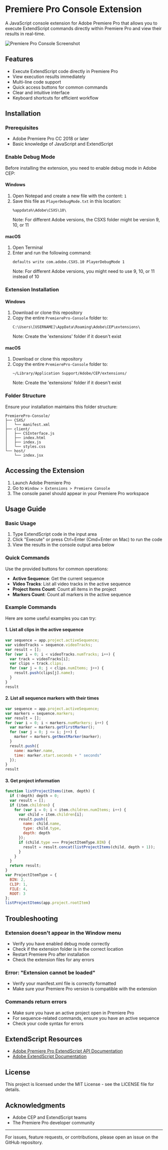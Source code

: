 # Premiere Pro Console Extension

A JavaScript console extension for Adobe Premiere Pro that allows you to execute ExtendScript commands directly within Premiere Pro and view their results in real-time.

![Premiere Pro Console Screenshot](screenshot.png)

## Features

- Execute ExtendScript code directly in Premiere Pro
- View execution results immediately
- Multi-line code support
- Quick access buttons for common commands
- Clear and intuitive interface
- Keyboard shortcuts for efficient workflow

## Installation

### Prerequisites

- Adobe Premiere Pro CC 2018 or later
- Basic knowledge of JavaScript and ExtendScript

### Enable Debug Mode

Before installing the extension, you need to enable debug mode in Adobe CEP:

#### Windows

1. Open Notepad and create a new file with the content: `1`
2. Save this file as `PlayerDebugMode.txt` in this location:
   ```
   %appdata%\Adobe\CSXS\10\
   ```
   Note: For different Adobe versions, the CSXS folder might be version 9, 10, or 11

#### macOS

1. Open Terminal
2. Enter and run the following command:
   ```
   defaults write com.adobe.CSXS.10 PlayerDebugMode 1
   ```
   Note: For different Adobe versions, you might need to use 9, 10, or 11 instead of 10

### Extension Installation

#### Windows

1. Download or clone this repository
2. Copy the entire `PremierePro-Console` folder to:
   ```
   C:\Users\[USERNAME]\AppData\Roaming\Adobe\CEP\extensions\
   ```
   Note: Create the 'extensions' folder if it doesn't exist

#### macOS

1. Download or clone this repository
2. Copy the entire `PremierePro-Console` folder to:
   ```
   ~/Library/Application Support/Adobe/CEP/extensions/
   ```
   Note: Create the 'extensions' folder if it doesn't exist

### Folder Structure

Ensure your installation maintains this folder structure:

```
PremierePro-Console/
├── CSXS/
│   └── manifest.xml
├── client/
│   ├── CSInterface.js
│   ├── index.html
│   ├── index.js
│   └── styles.css
└── host/
    └── index.jsx
```

## Accessing the Extension

1. Launch Adobe Premiere Pro
2. Go to `Window > Extensions > Premiere Console`
3. The console panel should appear in your Premiere Pro workspace

## Usage Guide

### Basic Usage

1. Type ExtendScript code in the input area
2. Click "Execute" or press Ctrl+Enter (Cmd+Enter on Mac) to run the code
3. View the results in the console output area below

### Quick Commands

Use the provided buttons for common operations:

- **Active Sequence**: Get the current sequence
- **Video Tracks**: List all video tracks in the active sequence
- **Project Items Count**: Count all items in the project
- **Markers Count**: Count all markers in the active sequence

### Example Commands

Here are some useful examples you can try:

#### 1. List all clips in the active sequence

```javascript
var sequence = app.project.activeSequence;
var videoTracks = sequence.videoTracks;
var result = [];
for (var i = 0; i < videoTracks.numTracks; i++) {
  var track = videoTracks[i];
  var clips = track.clips;
  for (var j = 0; j < clips.numItems; j++) {
    result.push(clips[j].name);
  }
}
result
```

#### 2. List all sequence markers with their times

```javascript
var sequence = app.project.activeSequence;
var markers = sequence.markers;
var result = [];
for (var i = 0; i < markers.numMarkers; i++) {
  var marker = markers.getFirstMarker();
  for (var j = 0; j <= i; j++) {
    marker = markers.getNextMarker(marker);
  }
  result.push({
    name: marker.name,
    time: marker.start.seconds + " seconds"
  });
}
result
```

#### 3. Get project information

```javascript
function listProjectItems(item, depth) {
  if (!depth) depth = 0;
  var result = [];
  if (item.children) {
    for (var i = 0; i < item.children.numItems; i++) {
      var child = item.children[i];
      result.push({
        name: child.name,
        type: child.type,
        depth: depth
      });
      if (child.type === ProjectItemType.BIN) {
        result = result.concat(listProjectItems(child, depth + 1));
      }
    }
  }
  return result;
}
var ProjectItemType = {
  BIN: 2,
  CLIP: 1,
  FILE: 4,
  ROOT: 3
};
listProjectItems(app.project.rootItem)
```

## Troubleshooting

### Extension doesn't appear in the Window menu

- Verify you have enabled debug mode correctly
- Check if the extension folder is in the correct location
- Restart Premiere Pro after installation
- Check the extension files for any errors

### Error: "Extension cannot be loaded"

- Verify your manifest.xml file is correctly formatted
- Make sure your Premiere Pro version is compatible with the extension

### Commands return errors

- Make sure you have an active project open in Premiere Pro
- For sequence-related commands, ensure you have an active sequence
- Check your code syntax for errors

## ExtendScript Resources

- [Adobe Premiere Pro ExtendScript API Documentation](https://ppro-scripting.docsforadobe.dev/)
- [Adobe ExtendScript Documentation](https://extendscript.docsforadobe.dev/)

## License

This project is licensed under the MIT License - see the LICENSE file for details.

## Acknowledgments

- Adobe CEP and ExtendScript teams
- The Premiere Pro developer community

---

For issues, feature requests, or contributions, please open an issue on the GitHub repository.
